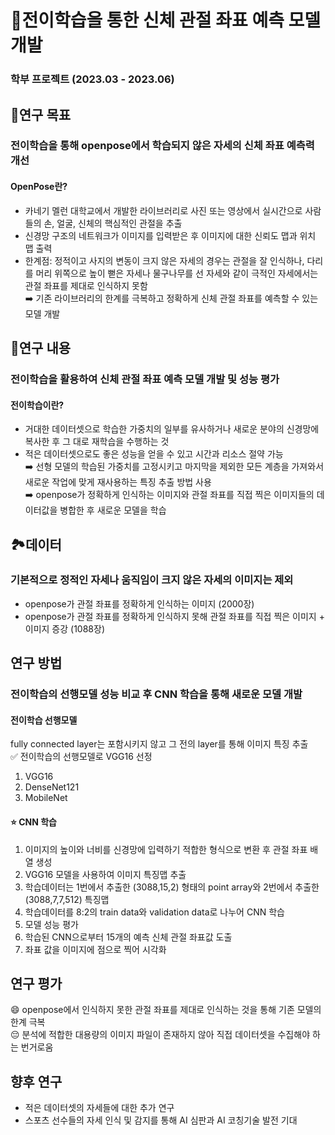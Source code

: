 # 🦾전이학습을 통한 신체 관절 좌표 예측 모델 개발
### 학부 프로젝트 (2023.03 - 2023.06)

## 📌연구 목표
### 전이학습을 통해 openpose에서 학습되지 않은 자세의 신체 좌표 예측력 개선
#### OpenPose란?
- 카네기 멜런 대학교에서 개발한 라이브러리로 사진 또는 영상에서 실시간으로 사람들의 손, 얼굴, 신체의 핵심적인 관절을 추출
- 신경망 구조의 네트워크가 이미지를 입력받은 후 이미지에 대한 신뢰도 맵과 위치 맵 출력
- 한계점: 정적이고 사지의 변동이 크지 않은 자세의 경우는 관절을 잘 인식하나, 다리를 머리 위쪽으로 높이 뻗은 자세나 물구나무를 선 자세와 같이 극적인 자세에서는 관절 좌표를 제대로 인식하지 못함\
➡️ 기존 라이브러리의 한계를 극복하고 정확하게 신체 관절 좌표를 예측할 수 있는 모델 개발

## 🧐연구 내용
### 전이학습을 활용하여 신체 관절 좌표 예측 모델 개발 및 성능 평가
#### 전이학습이란?
- 거대한 데이터셋으로 학습한 가중치의 일부를 유사하거나 새로운 분야의 신경망에 복사한 후 그 대로 재학습을 수행하는 것
- 적은 데이터셋으로도 좋은 성능을 얻을 수 있고 시간과 리소스 절약 가능\
➡️ 선형 모델의 학습된 가중치를 고정시키고 마지막을 제외한 모든 계층을 가져와서 새로운 작업에 맞게 재사용하는 특징 추출 방법 사용\
➡️ openpose가 정확하게 인식하는 이미지와 관절 좌표를 직접 찍은 이미지들의 데이터값을 병합한 후 새로운 모델을 학습

## 🏞️데이터
### 기본적으로 정적인 자세나 움직임이 크지 않은 자세의 이미지는 제외
- openpose가 관절 좌표를 정확하게 인식하는 이미지 (2000장)
- openpose가 관절 좌표를 정확하게 인식하지 못해 관절 좌표를 직접 찍은 이미지 + 이미지 증강 (1088장)

## 연구 방법
### 전이학습의 선행모델 성능 비교 후 CNN 학습을 통해 새로운 모델 개발
#### 전이학습 선행모델
fully connected layer는 포함시키지 않고 그 전의 layer를 통해 이미지 특징 추출\
✅ 전이학습의 선행모델로 VGG16 선정
1. VGG16
2. DenseNet121
3. MobileNet

#### ⭐️ CNN 학습
1. 이미지의 높이와 너비를 신경망에 입력하기 적합한 형식으로 변환 후 관절 좌표 배열 생성
2. VGG16 모델을 사용하여 이미지 특징맵 추출
3. 학습데이터는 1번에서 추출한 (3088,15,2) 형태의 point array와 2번에서 추출한 (3088,7,7,512) 특징맵
4. 학습데이터를 8:2의 train data와 validation data로 나누어 CNN 학습
5. 모델 성능 평가
6. 학습된 CNN으로부터 15개의 예측 신체 관절 좌표값 도출
7. 좌표 값을 이미지에 점으로 찍어 시각화

## 연구 평가
😄 openpose에서 인식하지 못한 관절 좌표를 제대로 인식하는 것을 통해 기존 모델의 한계 극복\
😔 분석에 적합한 대용량의 이미지 파일이 존재하지 않아 직접 데이터셋을 수집해야 하는 번거로움

## 향후 연구
- 적은 데이터셋의 자세들에 대한 추가 연구
- 스포츠 선수들의 자세 인식 및 감지를 통해 AI 심판과 AI 코칭기술 발전 기대
